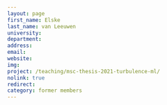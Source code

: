 ```yaml
---
layout: page
first_name: Elske
last_name: van Leeuwen
university:
department:
address:
email:
website:
img:
project: /teaching/msc-thesis-2021-turbulence-ml/
nolink: true
redirect:
category: former members
---
```

